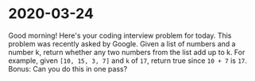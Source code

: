# 2020-03-24
Good morning! Here's your coding interview problem for today.
This problem was recently asked by Google.
Given a list of numbers and a number k, return whether any two numbers from the list add up to k.
For example, given `[10, 15, 3, 7]` and `k` of `17`, return true since `10 + 7` is `17`.
Bonus: Can you do this in one pass?